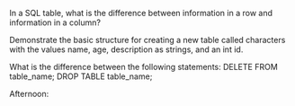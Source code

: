 In a SQL table, what is the difference between information in a row and information in a column?



Demonstrate the basic structure for creating a new table called characters with the values name, age, description as strings, and an int id.



What is the difference between the following statements:
DELETE FROM table_name;
DROP TABLE table_name;


Afternoon: